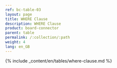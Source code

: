 ```yaml
---
ref: bc-table-03
layout: page
title: WHERE Clause
description: WHERE Clause
product: board-connector
parent: table
permalink: /:collection/:path
weight: 4
lang: en_GB
---
```


{% include _content/en/tables/where-clause.md  %}

